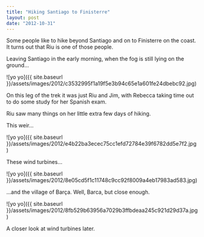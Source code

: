 ```yaml
---
title: "Hiking Santiago to Finisterre"
layout: post
date: "2012-10-31"
---
```


Some people like to hike beyond Santiago and on to Finisterre on the coast. It turns out that Riu is one of those people.

Leaving Santiago in the early morning, when the fog is still lying on the ground…

![yo yo]({{ site.baseurl }}/assets/images/2012/c3532995f1a19f5e3b94c65e1a601fe24dbebc92.jpg)

On this leg of the trek it was just Riu and Jim, with Rebecca taking time out to do some study for her Spanish exam.

Riu saw many things on her little extra few days of hiking.

This weir…

![yo yo]({{ site.baseurl }}/assets/images/2012/e4b22ba3ecec75cc1efd72784e39f6782dd5e7f2.jpg)

These wind turbines…

![yo yo]({{ site.baseurl }}/assets/images/2012/8e05cd5f1c11748c9cc92f8009a4eb17983ad583.jpg)

…and the village of Barça. Well, Barca, but close enough.

![yo yo]({{ site.baseurl }}/assets/images/2012/8fb529b63956a7029b3ffbdeaa245c921d29d37a.jpg)

A closer look at wind turbines later.
